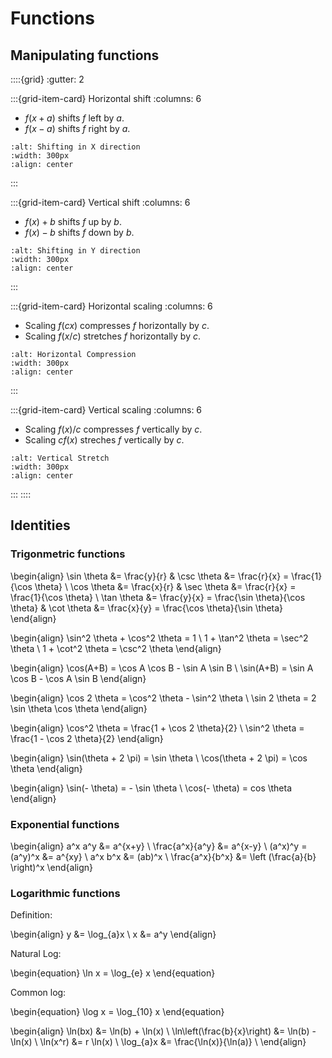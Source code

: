 # Functions

## Manipulating functions

::::{grid}
:gutter: 2

:::{grid-item-card} Horizontal shift
:columns: 6

- $f(x+a)$ shifts *f* left by *a*.
- $f(x-a)$ shifts *f* right by *a*.

```{image} ./_images/Shifting_X_direction.jpg
:alt: Shifting in X direction
:width: 300px
:align: center
```

:::

:::{grid-item-card} Vertical shift
:columns: 6

- $f(x)+b$ shifts *f* up by *b*.
- $f(x)-b$ shifts *f* down by *b*.

```{image} ./_images/Shifting_Y_direction.jpg
:alt: Shifting in Y direction
:width: 300px
:align: center
```

:::

:::{grid-item-card} Horizontal scaling
:columns: 6

- Scaling $f(cx)$ compresses *f* horizontally by *c*.
- Scaling $f(x/c)$ stretches *f* horizontally by *c*.

```{image} ./_images/Horizontal_Compression.jpg
:alt: Horizontal Compression
:width: 300px
:align: center
```

:::

:::{grid-item-card} Vertical scaling
:columns: 6

- Scaling $f(x)/c$ compresses *f* vertically by *c*.
- Scaling $cf(x)$ streches *f* vertically by *c*.

```{image} ./_images/Vertical_Stretch.jpg
:alt: Vertical Stretch
:width: 300px
:align: center
```

:::
::::

## Identities

### Trigonmetric functions

\begin{align}
\sin \theta &= \frac{y}{r} & \csc \theta &= \frac{r}{x} = \frac{1}{\cos \theta} \\
\cos \theta &= \frac{x}{r} & \sec \theta &= \frac{r}{x} = \frac{1}{\cos \theta} \\
\tan \theta &= \frac{y}{x} = \frac{\sin \theta}{\cos \theta} &
\cot \theta &= \frac{x}{y} = \frac{\cos \theta}{\sin \theta}
\end{align}

\begin{align}
\sin^2 \theta + \cos^2 \theta = 1 \\
1 + \tan^2 \theta = \sec^2 \theta \\
1 + \cot^2 \theta = \csc^2 \theta
\end{align}

\begin{align}
\cos(A+B) = \cos A \cos B - \sin A \sin B \\
\sin(A+B) = \sin A \cos B - \cos A \sin B
\end{align}

\begin{align}
\cos 2 \theta = \cos^2 \theta - \sin^2 \theta \\
\sin 2 \theta = 2 \sin \theta \cos \theta
\end{align}

\begin{align}
\cos^2 \theta = \frac{1 + \cos 2 \theta}{2} \\
\sin^2 \theta = \frac{1 - \cos 2 \theta}{2}
\end{align}

\begin{align}
\sin(\theta + 2 \pi) = \sin \theta \\
\cos(\theta + 2 \pi) = \cos \theta
\end{align}

\begin{align}
\sin(- \theta) = - \sin \theta \\
\cos(- \theta) = cos \theta
\end{align}

### Exponential functions

\begin{align}
a^x a^y &= a^{x+y} \\
\frac{a^x}{a^y} &= a^{x-y} \\
(a^x)^y = (a^y)^x &= a^{xy} \\
a^x b^x &= (ab)^x \\
\frac{a^x}{b^x} &= \left (\frac{a}{b} \right)^x
\end{align}

### Logarithmic functions

Definition:

\begin{align}
y &= \log_{a}x \\
x &= a^y
\end{align}

Natural Log:

\begin{equation}
\ln x = \log_{e} x
\end{equation}

Common log:

\begin{equation}
\log x = \log_{10} x
\end{equation}

\begin{align}
\ln(bx) &= \ln(b) + \ln(x) \\
\ln\left(\frac{b}{x}\right) &= \ln(b) - \ln(x) \\
\ln(x^r) &= r \ln(x) \\
\log_{a}x &= \frac{\ln(x)}{\ln(a)} \\
\end{align}
